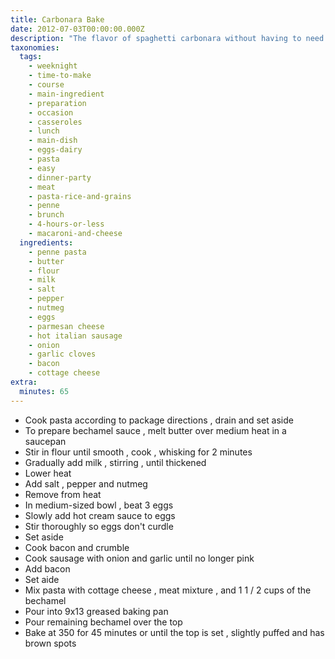 ```yaml
---
title: Carbonara Bake
date: 2012-07-03T00:00:00.000Z
description: "The flavor of spaghetti carbonara without having to need four hands to toss the pasta and pour the egg sauce on at the same time! \r\ni used skim milk, low fat dairy items and turkey bacon but feel free to use whatever fat content you want to! also if you don't want to use the whipped cottage cheese you can use ricotta. if you are a fan of penzey's spices try making your own italian sausage using their italian sausage seasoning. that's actually what i did here and mixed a tablespoon of it into a pound of ground beef. can't get any easier than that!"
taxonomies:
  tags:
    - weeknight
    - time-to-make
    - course
    - main-ingredient
    - preparation
    - occasion
    - casseroles
    - lunch
    - main-dish
    - eggs-dairy
    - pasta
    - easy
    - dinner-party
    - meat
    - pasta-rice-and-grains
    - penne
    - brunch
    - 4-hours-or-less
    - macaroni-and-cheese
  ingredients:
    - penne pasta
    - butter
    - flour
    - milk
    - salt
    - pepper
    - nutmeg
    - eggs
    - parmesan cheese
    - hot italian sausage
    - onion
    - garlic cloves
    - bacon
    - cottage cheese
extra:
  minutes: 65
---
```

 - Cook pasta according to package directions , drain and set aside
 - To prepare bechamel sauce , melt butter over medium heat in a saucepan
 - Stir in flour until smooth , cook , whisking for 2 minutes
 - Gradually add milk , stirring , until thickened
 - Lower heat
 - Add salt , pepper and nutmeg
 - Remove from heat
 - In medium-sized bowl , beat 3 eggs
 - Slowly add hot cream sauce to eggs
 - Stir thoroughly so eggs don't curdle
 - Set aside
 - Cook bacon and crumble
 - Cook sausage with onion and garlic until no longer pink
 - Add bacon
 - Set aide
 - Mix pasta with cottage cheese , meat mixture , and 1 1 / 2 cups of the bechamel
 - Pour into 9x13 greased baking pan
 - Pour remaining bechamel over the top
 - Bake at 350 for 45 minutes or until the top is set , slightly puffed and has brown spots
